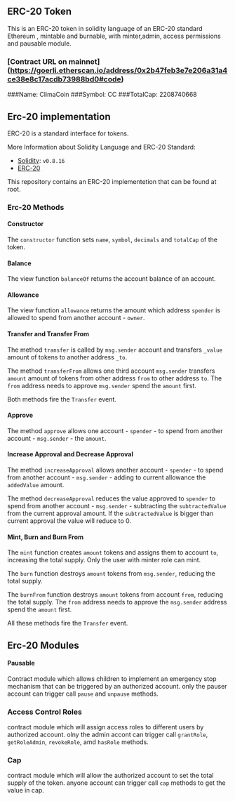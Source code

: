## ERC-20 Token

This is an ERC-20 token in solidity language of an ERC-20 standard Ethereum , mintable and burnable, with minter,admin, access permissions and pausable module.

### [Contract URL on mainnet] (https://goerli.etherscan.io/address/0x2b47feb3e7e206a31a4ce38e8c17acdb73988bd0#code)
###Name:     ClimaCoin
###Symbol:   CC
###TotalCap: 2208740668

## Erc-20 implementation

ERC-20 is a standard interface for tokens.

More Information about Solidity Language and ERC-20 Standard:

- [Solidity](https://solidity.readthedocs.io/en/v0.8.16/): `v0.8.16`
- [ERC-20](https://eips.ethereum.org/EIPS/eip-20)

This repository contains an ERC-20 implementetion that can be found at root.

### Erc-20 Methods

#### Constructor

The `constructor` function sets `name`, `symbol`, `decimals` and `totalCap` of the token.

#### Balance

The view function `balanceOf` returns the account balance of an account.
 
#### Allowance

The view function `allowance` returns the amount which address `spender` is allowed to spend from another account - `owner`.

#### Transfer and Transfer From

The method `transfer` is called by `msg.sender` account and transfers `_value` amount of tokens to another address `_to`.

The method `transferFrom` allows one third account `msg.sender` transfers `amount` amount of tokens from other address `from` to other address `to`. The `from` address needs to approve `msg.sender` spend the `amount` first.

Both methods fire the `Transfer` event.

#### Approve

The method `approve` allows one account - `spender` - to spend from another account - `msg.sender` - the `amount`.
 
#### Increase Approval and Decrease Approval
 

The method `increaseApproval` allows another account - `spender` - to spend from another account - `msg.sender` - adding to current allowance the `addedValue` amount.

The method `decreaseApproval` reduces the value approved to `spender` to spend from another account - `msg.sender` - subtracting the `subtractedValue` from the current approval amount. If the `subtractedValue` is bigger than current approval the value will reduce to 0.

#### Mint, Burn and Burn From

The `mint` function creates `amount` tokens and assigns them to account `to`, increasing the total supply. Only the user with minter role can mint.

The `burn` function destroys `amount` tokens from `msg.sender`, reducing the total supply.

The `burnFrom` function destroys `amount` tokens from account `from`, reducing the total supply. The `from` address needs to approve the `msg.sender` address spend the `amount` first.

All these methods fire the `Transfer` event.

## Erc-20 Modules


#### Pausable

Contract module which allows children to implement an emergency stop mechanism that can be triggered by an authorized account.
only the pauser account can trigger call `pause` and `unpause` methods.

### Access Control Roles
contract module which will assign access roles to different users by authorized account.
olny the admin accont can trigger call `grantRole`, `getRoleAdmin`, `revokeRole`, amd `hasRole` methods.

### Cap 
contract module which will allow the authorized account to set the total supply of the token.
anyone account can trigger call `cap` methods to get the value in cap.